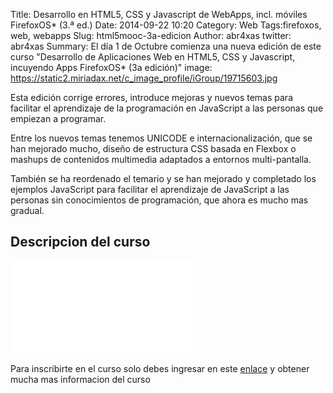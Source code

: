 Title: Desarrollo en HTML5, CSS y Javascript de WebApps, incl. móviles FirefoxOS* (3.ª ed.)
Date: 2014-09-22 10:20
Category: Web
Tags:firefoxos, web, webapps
Slug: html5mooc-3a-edicion
Author: abr4xas
twitter: abr4xas
Summary: El día 1 de Octubre comienza una nueva edición de este curso "Desarrollo de Aplicaciones Web en HTML5, CSS y Javascript, incuyendo Apps FirefoxOS* (3a edición)" 
image: https://static2.miriadax.net/c_image_profile/iGroup/19715603.jpg

Esta edición corrige errores, introduce mejoras y nuevos temas para facilitar el aprendizaje de la programación en JavaScript a las personas que empiezan a programar. 

Entre los nuevos temas tenemos UNICODE e internacionalización, que se han mejorado mucho, diseño de estructura CSS basada en Flexbox o mashups de contenidos multimedia adaptados a entornos multi-pantalla.

También se ha reordenado el temario y se han mejorado y completado los ejemplos JavaScript para facilitar el aprendizaje de JavaScript a las personas sin conocimientos de programación, que ahora es mucho mas gradual.

## Descripcion del curso

<div class="embed-responsive embed-responsive-4by3">
  <iframe class="embed-responsive-item" src="//www.youtube.com/embed/p1mNhmAPExQ" frameborder="0" allowfullscreen></iframe>
</div>


Para inscribirte en el curso solo debes ingresar en este [enlace](https://www.miriadax.net/web/html5mooc) y obtener mucha mas informacion del curso
